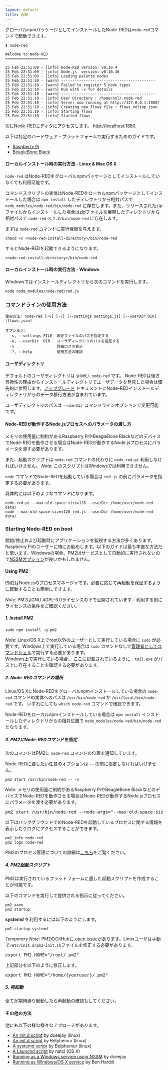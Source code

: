 ```yaml
---
layout: default
title: 起動
---
```


グローバルnpmパッケージとしてインストールしたNode-REDは`node-red`コマンドで起動できます。

    $ node-red

    Welcome to Node-RED
    ===================

    25 Feb 22:51:09 - [info] Node-RED version: v0.10.4
    25 Feb 22:51:09 - [info] Node.js  version: v0.10.36
    25 Feb 22:51:09 - [info] Loading palette nodes
    25 Feb 22:51:10 - [warn] ------------------------------------------
    25 Feb 22:51:10 - [warn] Failed to register 5 node types
    25 Feb 22:51:10 - [warn] Run with -v for details
    25 Feb 22:51:10 - [warn] ------------------------------------------
    25 Feb 22:51:10 - [info] User Directory : /home/nol/.node-red
    25 Feb 22:51:10 - [info] Server now running at http://127.0.0.1:1880/
    25 Feb 22:51:10 - [info] Creating new flows file : flows_noltop.json
    25 Feb 22:51:10 - [info] Starting flows
    25 Feb 22:51:10 - [info] Started flows

次にNode-REDエディタにアクセスします。 <http://localhost:1880>.

以下は特定のハードウェア・プラットフォームで実行するためのガイドです。

 - [Raspberry Pi](../hardware/raspberrypi.html#starting-node-red)
 - [BeagleBone Black](../hardware/beagleboneblack.html)

#### ローカルインストール時の実行方法 - Linux & Mac OS X

`node-red` はNode-REDをグローバルnpmパッケージとしてインストールしていなくても利用可能です。

コマンドスクリプトの実体はNode-REDをローカルnpmパッケージとしてインストールした場合は `npm install` したディレクトリから相対パスで `node_modules/node-red/bin/node-red` に存在します。また、リリースされたzipファイルからインストールした場合はzipファイルを展開したディレクトリから相対パスで `node-red-X.Y.Z/bin/node-red` に存在します。

まずは `node-red` コマンドに実行権限を与えます。

    chmod +x <node-red-install-directory>/bin/node-red

するとNode-REDを起動できるようになります。

    <node-red-install-directory>/bin/node-red

#### ローカルインストール時の実行方法 - Windows

Windowsではインストールディレクトリから次のコマンドを実行します。

    node node_modules/node-red/red.js


### コマンドラインの使用方法

    使用方法: node-red [-v] [-?] [--settings settings.js] [--userDir DIR] [flows.json]

    オプション:
      -s, --settings FILE  設定ファイルのパスを指定する
      -u, --userDir  DIR   ユーザディレクトリのパスを指定する
      -v                   詳細ログの表示
      -?, --help           使用方法の確認

#### ユーザディレクトリ

デフォルトのユーザディレクトリは `$HOME/.node-red` です。
Node-REDは後方互換性の理由からインストールディレクトリでユーザデータを発見した場合は優先的に参照します。[アップグレード](upgrading.html) ドキュメントにNode-REDインストールディレクトリからのデータ移行方法が含まれています。

ユーザディレクトリのパスは `--userDir` コマンドラインオプションで変更可能です。

#### Node-REDが動作するNode.jsプロセスへのパラメータの渡し方

メモリの使用量に制約があるRaspberry PiやBeagleBone BlackなどのデバイスでNode-REDを動作させる場合はNode-REDが動作するNode.jsプロセスにパラメータを渡す必要があります。

また、起動スクリプトは `node-red` コマンドの代わりに `node-red-pi` 利用しなければいけません。
_Note_: このスクリプトはWindowsでは利用できません。

 `node` コマンドでNode-REDを起動している場合は `red.js` の前にパラメータを指定する必要があります。

具体的には以下のようなコマンドになります。

    node-red-pi --max-old-space-size=128 --userDir /home/user/node-red-data/
    node --max-old-space-size=128 red.js --userDir /home/user/node-red-data/


### Starting Node-RED on boot

開始/停止および起動時にアプリケーションを監視する方法が多くあります。Raspberry Piのユーザーに特にお勧めします。以下のガイドは最も率直な方法だと思います。Windowsの場合、PM2はサービスとして自動的に実行されないので[NSSMオプション](#alternative-options)が良いかもしれません。

#### Using PM2

[PM2](https://github.com/Unitech/pm2)はNode.jsのプロセスマネージャです。必要に応じて再起動を保証するように起動することも簡単にできます。

<em>Note</em>: PM2はGNU AGPL-3.0ライセンスの下で公開されています - 利用する前にライセンスの条件をご確認ください。
</div>

##### 1. Install PM2

    sudo npm install -g pm2

<div class="doc-callout">
<em>Note</em>: Linux/OS X上でroot以外のユーザーとして実行している場合に <code>sudo</code> が必要です。Windows上で実行している場合は <code>sudo</code> コマンドなしで<a href="https://technet.microsoft.com/en-gb/library/cc947813%28v=ws.10%29.aspx">管理者としてコマンドシェル</a>で実行する必要があります。
</div>

<div class="doc-callout">
Windows上で実行している場合、 <a href="https://github.com/Unitech/PM2/blob/development/ADVANCED_README.md#windows">ここ</a>に記載されているように　<code>tail.exe</code> がパス上に存在することを確認する必要があります。
</div>

##### 2. Node-REDコマンドの場所

Linux/OS XにNode-REDをグローバルnpmインストールしている場合の `node-red`
コマンドの実体へのパスは `/usr/bin/node-red` か `/usr/local/bin/node-red` です。
いずれにしても `which node-red` コマンドで確認できます。

Node-REDをローカルnpmインストールしている場合は `npm install` インストールしたディレクトリからの相対位置で `node_modules/node-red/bin/node-red` となります。

##### 3. PM2にNode-REDコマンドを指定

次のコマンドはPM2に `node-red` コマンドの位置を通知しています。

Node-REDに渡したい任意のオプションは `--` の前に指定しなければいけません。

    pm2 start /usr/bin/node-red -- -v

<div class="doc-callout">
<em>Note</em>: メモリの使用量に制約があるRaspberry PiやBeagleBone BlackなどのデバイスでNode-REDを動作させる場合はNode-REDが動作するNode.jsプロセスにパラメータを渡す必要があります。

<pre>pm2 start /usr/bin/node-red --node-args="--max-old-space-size=128" -- -v</pre>
</div>

以下はバックグラウンドでのNode-REDを起動しているプロセスに関する情報を表示したりログにアクセスすることができます。

    pm2 info node-red
    pm2 logs node-red

PM2のプロセス管理についての詳細は[こちら](https://github.com/Unitech/pm2#process-management)をご覧ください。

##### 4. PM2起動スクリプト

PM2は実行されているプラ​​ットフォームに適した起動スクリプトを作成することが可能です。

以下のコマンドを実行して提供される指示に従ってください。

    pm2 save
    pm2 startup

**systemd** を利用するには以下のようにします。

    pm2 startup systemd

<div class="doc-callout">
<em>Temporary Note:</em> PM2のGitHubに<a href="https://github.com/Unitech/PM2/issues/1321" target="_new">
open issue</a>があります。Linuxユーザは手動で<code>/etc/init.d/pm2-init.sh</code>ファイルを修正する必要があります。

<pre>export PM2_HOME="/root/.pm2"</pre>

上記部分を以下のように修正します。

<pre>export PM2_HOME="/home/{youruser}/.pm2"</pre>
</div>

##### 5. 再起動

全てが期待通り起動したら再起動の確認もしてください。

#### その他の方法

他にも以下の様な様々なアプローチがあります。

 - [An init.d script](https://gist.github.com/bigmonkeyboy/9962293)  by dceejay (linux)
 - [An init.d script](https://gist.github.com/Belphemur/cf91100f81f2b37b3e94) by Belphemur (linux)
 - [A systemd script](https://gist.github.com/Belphemur/3f6d3bf211b0e8a18d93) by Belphemur (linux)
 - [A Launchd script](https://gist.github.com/natcl/4688162920f368707613) by natcl (OS X)
 - [Running as a Windows service using NSSM](https://gist.github.com/dceejay/576b4847f0a17dc066db) by dceejay
 - [Running as Windows/OS X service](http://www.hardill.me.uk/wordpress/2014/05/30/running-node-red-as-a-windows-or-osx-service/)  by Ben Hardill

